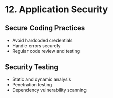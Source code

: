 # 12. Application Security

## Secure Coding Practices
- Avoid hardcoded credentials
- Handle errors securely
- Regular code review and testing

## Security Testing
- Static and dynamic analysis
- Penetration testing
- Dependency vulnerability scanning
